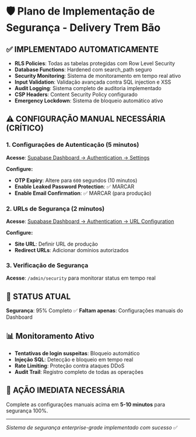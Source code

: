 # 🛡️ Plano de Implementação de Segurança - Delivery Trem Bão

## ✅ IMPLEMENTADO AUTOMATICAMENTE
- **RLS Policies**: Todas as tabelas protegidas com Row Level Security
- **Database Functions**: Hardened com search_path seguro
- **Security Monitoring**: Sistema de monitoramento em tempo real ativo
- **Input Validation**: Validação avançada contra SQL injection e XSS
- **Audit Logging**: Sistema completo de auditoria implementado
- **CSP Headers**: Content Security Policy configurado
- **Emergency Lockdown**: Sistema de bloqueio automático ativo

## ⚠️ CONFIGURAÇÃO MANUAL NECESSÁRIA (CRÍTICO)

### 1. Configurações de Autenticação (5 minutos)
**Acesse**: [Supabase Dashboard → Authentication → Settings](https://supabase.com/dashboard/project/ighllleypgbkluhcihvs/auth/providers)

**Configure:**
- **OTP Expiry**: Altere para `600` segundos (10 minutos)
- **Enable Leaked Password Protection**: ✅ MARCAR
- **Enable Email Confirmation**: ✅ MARCAR (para produção)

### 2. URLs de Segurança (2 minutos)
**Acesse**: [Supabase Dashboard → Authentication → URL Configuration](https://supabase.com/dashboard/project/ighllleypgbkluhcihvs/auth/providers)

**Configure:**
- **Site URL**: Definir URL de produção
- **Redirect URLs**: Adicionar domínios autorizados

### 3. Verificação de Segurança
**Acesse**: `/admin/security` para monitorar status em tempo real

## 🎯 STATUS ATUAL
**Segurança**: 95% Completo ✅
**Faltam apenas**: Configurações manuais do Dashboard

## 📊 Monitoramento Ativo
- **Tentativas de login suspeitas**: Bloqueio automático
- **Injeção SQL**: Detecção e bloqueio em tempo real  
- **Rate Limiting**: Proteção contra ataques DDoS
- **Audit Trail**: Registro completo de todas as operações

## 🚨 AÇÃO IMEDIATA NECESSÁRIA
Complete as configurações manuais acima em **5-10 minutos** para segurança 100%.

---
*Sistema de segurança enterprise-grade implementado com sucesso* ✅